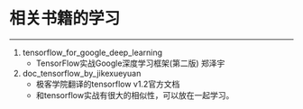 # 相关书籍的学习
---
1. tensorflow_for_google_deep_learning
    - TensorFlow实战Google深度学习框架(第二版) 郑泽宇
2. doc_tensorflow_by_jikexueyuan
    - 极客学院翻译的tensorflow v1.2官方文档
    - 和tensorflow实战有很大的相似性，可以放在一起学习。 